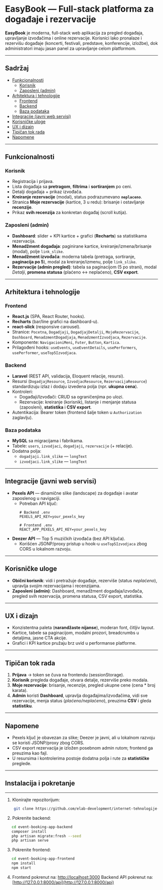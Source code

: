 # EasyBook — Full-stack platforma za događaje i rezervacije

**EasyBook** je moderna, full-stack web aplikacija za pregled događaja, upravljanje izvođačima i online rezervacije. Korisnici lako pronalaze i rezervišu događaje (koncerti, festivali, predstave, konferencije, izložbe), dok administratori imaju jasan panel za upravljanje celom platformom.

---

## Sadržaj
- [Funkcionalnosti](#funkcionalnosti)
  - [Korisnik](#korisnik)
  - [Zaposleni (admin)](#zaposleni-admin)
- [Arhitektura i tehnologije](#arhitektura-i-tehnologije)
  - [Frontend](#frontend)
  - [Backend](#backend)
  - [Baza podataka](#baza-podataka)
- [Integracije (javni web servisi)](#integracije-javni-web-servisi)
- [Korisničke uloge](#korisničke-uloge)
- [UX i dizajn](#ux-i-dizajn)
- [Tipičan tok rada](#tipičan-tok-rada)
- [Napomene](#napomene)

---

## Funkcionalnosti

### Korisnik
- Registracija i prijava.
- Lista događaja sa **pretragom**, **filtrima** i **sortiranjem** po ceni.
- Detalji događaja + prikaz izvođača.
- **Kreiranje rezervacije** (modal), status podrazumevano **`neplaceno`**.
- Stranica **Moje rezervacije** (kartice, 3 u redu): brisanje i ostavljanje **recenzije**.
- Prikaz **svih recenzija** za konkretan događaj (scroll kutija).

### Zaposleni (admin)
- **Dashboard**: slider + KPI kartice + grafici (**Recharts**) sa statistikama rezervacija.
- **Menadžment događaja**: paginirane kartice, kreiranje/izmena/brisanje (modal), polje `link_slike`.
- **Menadžment izvođača**: moderna tabela (pretraga, sortiranje, **paginacija po 5**), modal za kreiranje/izmenu, polje `link_slike`.
- **Rezervacije (admin pregled)**: tabela sa paginacijom (5 po strani), modal *Detalji*, **promena statusa** (plaćeno ↔ neplaćeno), **CSV export**.

---

## Arhitektura i tehnologije

### Frontend
- **React.js** (SPA, React Router, hooks).
- **Recharts** (bar/line grafici na dashboard-u).
- **react-slick** (responsive carousel).
- Stranice: `Pocetna`, `Dogadjaji`, `DogadjajDetalji`, `MojeRezervacije`, `Dashboard`, `MenadzmentDogadjaja`, `MenadzmentIzvodjaca`, `Rezervacije`.
- Komponente: `NavigacioniMeni`, `Futer`, `Button`, `Kartica`.
- Prilagođeni hooks: `useEvents`, `useEventDetails`, `usePerformers`, `usePerformer`, `useTop5Izvodjaca`.

### Backend
- **Laravel** (REST API, validacija, Eloquent relacije, resursi).
- Resursi (`DogadjajResource`, `IzvodjacResource`, `RezervacijaResource`) standardizuju izlaz i dodaju izvedena polja (npr. **ukupna cena**).
- Kontroleri:
  - Događaji/Izvođači: CRUD sa ograničenjima po ulozi.
  - Rezervacije: kreiranje (korisnik), listanje i menjanje statusa (zaposleni), **statistika** i **CSV export**.
- Autentikacija: Bearer token (frontend šalje token u `Authorization` zaglavlju).

### Baza podataka
- **MySQL** sa migracijama i fabrikama.
- Tabele: `users`, `izvodjaci`, `dogadjaji`, `rezervacije` (+ relacije).
- Dodatna polja:
  - `dogadjaji.link_slike` — `longText`
  - `izvodjaci.link_slike` — `longText`

---

## Integracije (javni web servisi)
- **Pexels API** — dinamične slike (landscape) za događaje i avatar zaposlenog u navigaciji.
  - Potreban API ključ:
    ```env
    # Backend .env
    PEXELS_API_KEY=your_pexels_key

    # Frontend .env
    REACT_APP_PEXELS_API_KEY=your_pexels_key
    ```
- **Deezer API** — Top 5 muzičkih izvođača (bez API ključa). 
  - Korišćen JSONP/proxy pristup u hook-u `useTop5Izvodjaca` zbog CORS u lokalnom razvoju.

---

## Korisničke uloge
- **Obični korisnik**: vidi i pretražuje događaje, rezerviše (status *neplaćeno*), upravlja svojim rezervacijama i recenzijama.
- **Zaposleni (admin)**: Dashboard, menadžment događaja/izvođača, pregled svih rezervacija, promena statusa, CSV export, statistika.

---

## UX i dizajn
- Konzistentna paleta (**narandžaste nijanse**), moderan font, čitljiv layout.
- Kartice, tabele sa paginacijom, modalni prozori, breadcrumbs u detaljima, jasne CTA akcije.
- Grafici i KPI kartice pružaju brz uvid u performanse platforme.

---

## Tipičan tok rada
1. **Prijava** → token se čuva na frontendu (sessionStorage).
2. **Korisnik** pregleda događaje, otvara detalje, rezerviše preko modala.
3. **Moje rezervacije**: brisanje, recenzije, pregled ukupne cene (cena * broj karata).
4. **Admin** koristi **Dashboard**, upravlja događajima/izvođačima, vidi sve rezervacije, menja status (*plaćeno/neplaćeno*), preuzima **CSV** i gleda **statistiku**.

---

## Napomene
- Pexels ključ je obavezan za slike; Deezer je javni, ali u lokalnom razvoju se koristi JSONP/proxy zbog CORS.
- CSV export rezervacija je izložen posebnom admin rutom; frontend ga preuzima kao fajl.
- U resursima i kontrolerima postoje dodatna polja i rute za **statističke** preglede.

---

## Instalacija i pokretanje
---------------------------

1. Klonirajte repozitorijum:
```bash
    git clone https://github.com/elab-development/internet-tehnologije-2024-projekat-eventbookingapp_20221033_20200487.git
```
2. Pokrenite backend:
```bash
   cd event-booking-app-backend
   composer install
   php artisan migrate:fresh --seed
   php artisan serve
```
    
3. Pokrenite frontend:
```bash
   cd event-booking-app-frontend
   npm install
   npm start
```
    
4.  Frontend pokrenut na: [http://localhost:3000](http://localhost:3000) Backend API pokrenut na: [http://127.0.0.1:8000/api](http://127.0.0.1:8000/api)